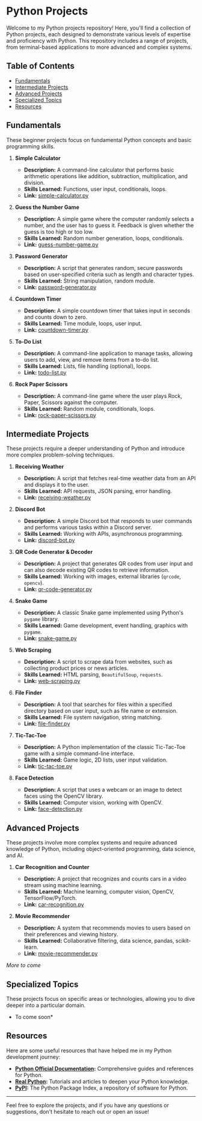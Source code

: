# Python Projects

Welcome to my Python projects repository! Here, you'll find a collection of Python projects, each designed to demonstrate various levels of expertise and proficiency with Python. This repository includes a range of projects, from terminal-based applications to more advanced and complex systems.

## Table of Contents

- [Fundamentals](#fundamentals)
- [Intermediate Projects](#intermediate-projects)
- [Advanced Projects](#advanced-projects)
- [Specialized Topics](#specialized-topics)
- [Resources](#resources)

## Fundamentals

These beginner projects focus on fundamental Python concepts and basic programming skills.

1. **Simple Calculator**
   - **Description:** A command-line calculator that performs basic arithmetic operations like addition, subtraction, multiplication, and division.
   - **Skills Learned:** Functions, user input, conditionals, loops.
   - **Link:** [simple-calculator.py](./fundamentals/calculator.py)

2. **Guess the Number Game**
   - **Description:** A simple game where the computer randomly selects a number, and the user has to guess it. Feedback is given whether the guess is too high or too low.
   - **Skills Learned:** Random number generation, loops, conditionals.
   - **Link:** [guess-number-game.py](./fundamentals/guess_number.py)

3. **Password Generator**
   - **Description:** A script that generates random, secure passwords based on user-specified criteria such as length and character types.
   - **Skills Learned:** String manipulation, random module.
   - **Link:** [password-generator.py](./fundamentals/password-generator.py)

4. **Countdown Timer**
   - **Description:** A simple countdown timer that takes input in seconds and counts down to zero.
   - **Skills Learned:** Time module, loops, user input.
   - **Link:** [countdown-timer.py](./fundamentals/countdown-timer.py)

5. **To-Do List**
   - **Description:** A command-line application to manage tasks, allowing users to add, view, and remove items from a to-do list.
   - **Skills Learned:** Lists, file handling (optional), loops.
   - **Link:** [todo-list.py](./fundamentals/todo-list.py)

6. **Rock Paper Scissors**
   - **Description:** A command-line game where the user plays Rock, Paper, Scissors against the computer.
   - **Skills Learned:** Random module, conditionals, loops.
   - **Link:** [rock-paper-scissors.py](./fundamentals/rock-paper-scissors.py)

## Intermediate Projects

These projects require a deeper understanding of Python and introduce more complex problem-solving techniques.

1. **Receiving Weather**
   - **Description:** A script that fetches real-time weather data from an API and displays it to the user.
   - **Skills Learned:** API requests, JSON parsing, error handling.
   - **Link:** [receiving-weather.py](./intermediate/receiving-weather.py)

2. **Discord Bot**
   - **Description:** A simple Discord bot that responds to user commands and performs various tasks within a Discord server.
   - **Skills Learned:** Working with APIs, asynchronous programming.
   - **Link:** [discord-bot.py](./intermediate/discord-bot.py)

3. **QR Code Generator & Decoder**
   - **Description:** A project that generates QR codes from user input and can also decode existing QR codes to retrieve information.
   - **Skills Learned:** Working with images, external libraries (`qrcode`, `opencv`).
   - **Link:** [qr-code-generator.py](./intermediate/qr-code-generator.py)

4. **Snake Game**
   - **Description:** A classic Snake game implemented using Python's `pygame` library.
   - **Skills Learned:** Game development, event handling, graphics with `pygame`.
   - **Link:** [snake-game.py](./intermediate/snake-game.py)

5. **Web Scraping**
   - **Description:** A script to scrape data from websites, such as collecting product prices or news articles.
   - **Skills Learned:** HTML parsing, `BeautifulSoup`, `requests`.
   - **Link:** [web-scraping.py](./intermediate/web-scraping.py)

6. **File Finder**
   - **Description:** A tool that searches for files within a specified directory based on user input, such as file name or extension.
   - **Skills Learned:** File system navigation, string matching.
   - **Link:** [file-finder.py](./intermediate/file-finder.py)

7. **Tic-Tac-Toe**
   - **Description:** A Python implementation of the classic Tic-Tac-Toe game with a simple command-line interface.
   - **Skills Learned:** Game logic, 2D lists, user input validation.
   - **Link:** [tic-tac-toe.py](./intermediate/tic-tac-toe.py)

8. **Face Detection**
   - **Description:** A script that uses a webcam or an image to detect faces using the OpenCV library.
   - **Skills Learned:** Computer vision, working with OpenCV.
   - **Link:** [face-detection.py](./intermediate/face-detection.py)

## Advanced Projects

These projects involve more complex systems and require advanced knowledge of Python, including object-oriented programming, data science, and AI.

1. **Car Recognition and Counter**
   - **Description:** A project that recognizes and counts cars in a video stream using machine learning.
   - **Skills Learned:** Machine learning, computer vision, OpenCV, TensorFlow/PyTorch.
   - **Link:** [car-recognition.py](./advanced/car-recognition.py)

2. **Movie Recommender**
   - **Description:** A system that recommends movies to users based on their preferences and viewing history.
   - **Skills Learned:** Collaborative filtering, data science, pandas, scikit-learn.
   - **Link:** [movie-recommender.py](./advanced/movie-recommender.py)


*More to come*

## Specialized Topics

These projects focus on specific areas or technologies, allowing you to dive deeper into a particular domain.

* To come soon*

## Resources

Here are some useful resources that have helped me in my Python development journey:

- **[Python Official Documentation](https://docs.python.org/3/):** Comprehensive guides and references for Python.
- **[Real Python](https://realpython.com/):** Tutorials and articles to deepen your Python knowledge.
- **[PyPI](https://pypi.org/):** The Python Package Index, a repository of software for Python.

---

Feel free to explore the projects, and if you have any questions or suggestions, don't hesitate to reach out or open an issue!
